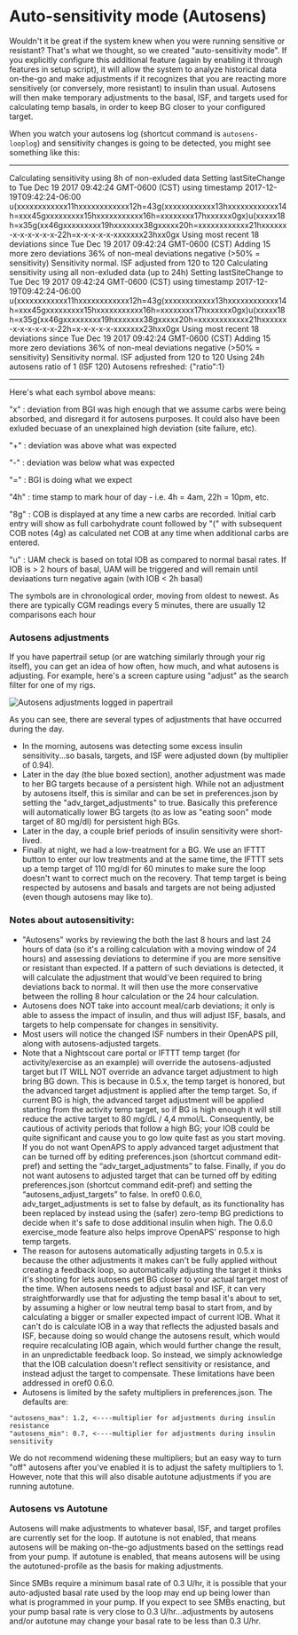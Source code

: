 # Auto-sensitivity mode (Autosens)


Wouldn't it be great if the system knew when you were running sensitive or resistant? That's what we thought, so we created "auto-sensitivity mode". If you explicitly configure this additional feature (again by enabling it through features in setup script), it will allow the system to analyze historical data on-the-go and make adjustments if it recognizes that you are reacting more sensitively (or conversely, more resistant) to insulin than usual. Autosens will then make temporary adjustments to the basal, ISF, and targets used for calculating temp basals, in order to keep BG closer to your configured target.

When you watch your autosens log (shortcut command is `autosens-looplog`) and sensitivity changes is going to be detected, you might see something like this:
******************
Calculating sensitivity using 8h of non-exluded data
Setting lastSiteChange to Tue Dec 19 2017 09:42:24 GMT-0600 (CST) using timestamp 2017-12-19T09:42:24-06:00
u(xxxxxxxxxxxx11hxxxxxxxxxxxx12h=43g(xxxxxxxxxxxx13hxxxxxxxxxxxx14h=xxx45gxxxxxxxxx15hxxxxxxxxxxx16h=xxxxxxxx17hxxxxxx0gx)u(xxxxx18h=x35g(xx46gxxxxxxxxx19hxxxxxxx38gxxxxx20h=xxxxxxxxxxxx21hxxxxxx-x-x-x-x-x-x-22h=x-x-x-x-x-xxxxxxx23hxx0gx
Using most recent 18 deviations since Tue Dec 19 2017 09:42:24 GMT-0600 (CST)
Adding 15 more zero deviations
36% of non-meal deviations negative (>50% = sensitivity)
Sensitivity normal.
ISF adjusted from 120 to 120
Calculating sensitivity using all non-exluded data (up to 24h)
Setting lastSiteChange to Tue Dec 19 2017 09:42:24 GMT-0600 (CST) using timestamp 2017-12-19T09:42:24-06:00
u(xxxxxxxxxxxx11hxxxxxxxxxxxx12h=43g(xxxxxxxxxxxx13hxxxxxxxxxxxx14h=xxx45gxxxxxxxxx15hxxxxxxxxxxx16h=xxxxxxxx17hxxxxxx0gx)u(xxxxx18h=x35g(xx46gxxxxxxxxx19hxxxxxxx38gxxxxx20h=xxxxxxxxxxxx21hxxxxxx-x-x-x-x-x-x-22h=x-x-x-x-x-xxxxxxx23hxx0gx
Using most recent 18 deviations since Tue Dec 19 2017 09:42:24 GMT-0600 (CST)
Adding 15 more zero deviations
36% of non-meal deviations negative (>50% = sensitivity)
Sensitivity normal.
ISF adjusted from 120 to 120
Using 24h autosens ratio of 1 (ISF 120)
Autosens refreshed: {"ratio":1}
******************
Here's what each symbol above means:

 "x"  : deviation from BGI was high enough that we assume carbs were being absorbed, and disregard it for autosens purposes.  It could also have been exluded becuase of an unexplained high deviation (site failure, etc).

 "+"  : deviation was above what was expected

 "-"  : deviation was below what was expected

 "="  : BGI is doing what we expect
 
 "4h" : time stamp to mark hour of day - i.e. 4h = 4am, 22h = 10pm, etc.
 
 "8g" : COB is displayed at any time a new carbs are recorded. Initial carb entry will show as full carbohydrate count followed by "(" with subsequent COB notes (4g) as calculated net COB at any time when additional carbs are entered.
 
 "u"  : UAM check is based on total IOB as compared to normal basal rates. If IOB is > 2 hours of basal, UAM will be triggered and will remain until deviaations turn negative again (with IOB < 2h basal)
 
The symbols are in chronological order, moving from oldest to newest.  As there are typically CGM readings every 5 minutes, there are usually 12 comparisons each hour

### Autosens adjustments

If you have papertrail setup (or are watching similarly through your rig itself), you can get an idea of how often, how much, and what autosens is adjusting.  For example, here's a screen capture using "adjust" as the search filter for one of my rigs.

![Autosens adjustments logged in papertrail](../Images/customize-iterate/autosens-adjust.png)

As you can see, there are several types of adjustments that have occurred during the day.  
* In the morning, autosens was detecting some excess insulin sensitivity...so basals, targets, and ISF were adjusted down (by multiplier of 0.94).  
* Later in the day (the blue boxed section), another adjustment was made to her BG targets because of a persistent high.  While not an adjustment by autosens itself, this is similar and can be set in preferences.json by setting the "adv_target_adjustments" to true.  Basically this preference will automatically lower BG targets (to as low as "eating soon" mode target of 80 mg/dl) for persistent high BGs.  
* Later in the day, a couple brief periods of insulin sensitivity were short-lived.
* Finally at night, we had a low-treatment for a BG.  We use an IFTTT button to enter our low treatments and at the same time, the IFTTT sets up a temp target of 110 mg/dl for 60 minutes to make sure the loop doesn't want to correct much on the recovery.  That temp target is being respected by autosens and basals and targets are not being adjusted (even though autosens may like to).  

### Notes about autosensitivity:

* "Autosens" works by reviewing the both the last 8 hours and last 24 hours of data (so it's a rolling calculation with a moving window of 24 hours) and assessing deviations to determine if you are more sensitive or resistant than expected. If a pattern of such deviations is detected, it will calculate the adjustment that would've been required to bring deviations back to normal.  It will then use the more conservative between the rolling 8 hour calculation or the 24 hour calculation.
* Autosens does NOT take into account meal/carb deviations; it only is able to assess the impact of insulin, and thus will adjust ISF, basals, and targets to help compensate for changes in sensitivity. 
* Most users will notice the changed ISF numbers in their OpenAPS pill, along with autosens-adjusted targets.
* Note that a Nightscout care portal or IFTTT temp target (for activity/exercise as an example) will override the autosens-adjusted target but IT WILL NOT override an advance target adjustment to high bring BG down. This is because in 0.5.x, the temp target is honored, but the advanced target adjustment is applied after the temp target. So, if current BG is high, the advanced target adjustment will be applied starting from the activity temp target, so if BG is high enough it will still reduce the active target to 80 mg/dL / 4,4 mmol/L. Consequently, be cautious of activity periods that follow a high BG; your IOB could be quite significant and cause you to go low quite fast as you start moving. If you do not want OpenAPS to apply advanced target adjustment that can be turned off by editing preferences.json (shortcut command edit-pref) and setting the “adv_target_adjustments” to false. Finally, if you do not want autosens to adjusted target that can be turned off by editing preferences.json (shortcut command edit-pref) and setting the “autosens_adjust_targets” to false.  In oref0 0.6.0, adv_target_adjustments is set to false by default, as its functionality has been replaced by instead using the (safer) zero-temp BG predictions to decide when it's safe to dose additional insulin when high.  The 0.6.0 exercise_mode feature also helps improve OpenAPS' response to high temp targets.
* The reason for autosens automatically adjusting targets in 0.5.x is because the other adjustments it makes can't be fully applied without creating a feedback loop, so automatically adjusting the target it thinks it's shooting for lets autosens get BG closer to your actual target most of the time. When autosens needs to adjust basal and ISF, it can very straightforwardly use that for adjusting the temp basal it's about to set, by assuming a higher or low neutral temp basal to start from, and by calculating a bigger or smaller expected impact of current IOB.  What it can't do is calculate IOB in a way that reflects the adjusted basals and ISF, because doing so would change the autosens result, which would require recalculating IOB again, which would further change the result, in an unpredictable feedback loop. So instead, we simply acknowledge that the IOB calculation doesn't reflect sensitivity or resistance, and instead adjust the target to compensate. These limitations have been addressed in oref0 0.6.0.
* Autosens is limited by the safety multipliers in preferences.json. The defaults are:
```
"autosens_max": 1.2, <----multiplier for adjustments during insulin resistance
"autosens_min": 0.7, <----multiplier for adjustments during insulin sensitivity
```
We do not recommend widening these multipliers; but an easy way to turn "off" autosens after you've enabled it is to adjust the safety multipliers to 1. However, note that this will also disable autotune adjustments if you are running autotune. 

### Autosens vs Autotune

Autosens will make adjustments to whatever basal, ISF, and target profiles are currently set for the loop.  If autotune is not enabled, that means autosens will be making on-the-go adjustments based on the settings read from your pump.  If autotune is enabled, that means autosens will be using the autotuned-profile as the basis for making adjustments.

Since SMBs require a minimum basal rate of 0.3 U/hr, it is possible that your auto-adjusted basal rate used by the loop may end up being lower than what is programmed in your pump.  If you expect to see SMBs enacting, but your pump basal rate is very close to 0.3 U/hr...adjustments by autosens and/or autotune may change your basal rate to be less than 0.3 U/hr.
